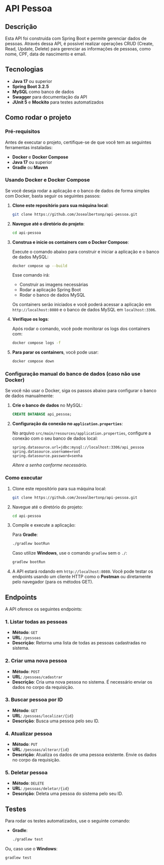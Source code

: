 # API Pessoa

## Descrição

Esta API foi construída com Spring Boot e permite gerenciar dados de pessoas. Através dessa API, é possível realizar operações CRUD (Create, Read, Update, Delete) para gerenciar as informações de pessoas, como nome, CPF, data de nascimento e email.

## Tecnologias

- **Java 17** ou superior
- **Spring Boot 3.2.5**
- **MySQL** como banco de dados
- **Swagger** para documentação da API
- **JUnit 5** e **Mockito** para testes automatizados

## Como rodar o projeto

### Pré-requisitos

Antes de executar o projeto, certifique-se de que você tem as seguintes ferramentas instaladas:

- **Docker** e **Docker Compose**
- **Java 17** ou superior
- **Gradle** ou **Maven**

### Usando Docker e Docker Compose

Se você deseja rodar a aplicação e o banco de dados de forma simples com Docker, basta seguir os seguintes passos:

1. **Clone este repositório para sua máquina local**:

    ```bash
    git clone https://github.com/Josealbertonp/api-pessoa.git
    ```

2. **Navegue até o diretório do projeto**:

    ```bash
    cd api-pessoa
    ```

3. **Construa e inicie os containers com o Docker Compose**:

   Execute o comando abaixo para construir e iniciar a aplicação e o banco de dados MySQL:

    ```bash
    docker compose up --build
    ```

   Esse comando irá:

   - Construir as imagens necessárias
   - Rodar a aplicação Spring Boot
   - Rodar o banco de dados MySQL

   Os containers serão iniciados e você poderá acessar a aplicação em `http://localhost:8080` e o banco de dados MySQL em `localhost:3306`.

4. **Verifique os logs**:

   Após rodar o comando, você pode monitorar os logs dos containers com:

    ```bash
    docker compose logs -f
    ```

5. **Para parar os containers**, você pode usar:

    ```bash
    docker compose down
    ```

### Configuração manual do banco de dados (caso não use Docker)

Se você não usar o Docker, siga os passos abaixo para configurar o banco de dados manualmente:

1. **Crie o banco de dados** no MySQL:

    ```sql
    CREATE DATABASE api_pessoa;
    ```

2. **Configuração da conexão no `application.properties`**:

   No arquivo `src/main/resources/application.properties`, configure a conexão com o seu banco de dados local:

    ```properties
    spring.datasource.url=jdbc:mysql://localhost:3306/api_pessoa
    spring.datasource.username=root
    spring.datasource.password=senha
    ```

   *Altere a senha conforme necessário.*

### Como executar

1. Clone este repositório para sua máquina local:

    ```bash
    git clone https://github.com/Josealbertonp/api-pessoa.git
    ```

2. Navegue até o diretório do projeto:

    ```bash
    cd api-pessoa
    ```

3. Compile e execute a aplicação:

   Para **Gradle**:
    ```bash
    ./gradlew bootRun
    ```

   Caso utilize **Windows**, use o comando `gradlew` sem o `./`:
    ```bash
    gradlew bootRun
    ```

4. A API estará rodando em `http://localhost:8080`. Você pode testar os endpoints usando um cliente HTTP como o **Postman** ou diretamente pelo navegador (para os métodos GET).

## Endpoints

A API oferece os seguintes endpoints:

### 1. Listar todas as pessoas

- **Método**: `GET`
- **URL**: `/pessoas`
- **Descrição**: Retorna uma lista de todas as pessoas cadastradas no sistema.

### 2. Criar uma nova pessoa

- **Método**: `POST`
- **URL**: `/pessoas/cadastrar`
- **Descrição**: Cria uma nova pessoa no sistema. É necessário enviar os dados no corpo da requisição.

### 3. Buscar pessoa por ID

- **Método**: `GET`
- **URL**: `/pessoas/localizar/{id}`
- **Descrição**: Busca uma pessoa pelo seu ID.

### 4. Atualizar pessoa

- **Método**: `PUT`
- **URL**: `/pessoas/alterar/{id}`
- **Descrição**: Atualiza os dados de uma pessoa existente. Envie os dados no corpo da requisição.

### 5. Deletar pessoa

- **Método**: `DELETE`
- **URL**: `/pessoas/deletar/{id}`
- **Descrição**: Deleta uma pessoa do sistema pelo seu ID.

## Testes

Para rodar os testes automatizados, use o seguinte comando:

- **Gradle**:

    ```bash
    ./gradlew test
    ```

Ou, caso use o **Windows**:

```bash
gradlew test
